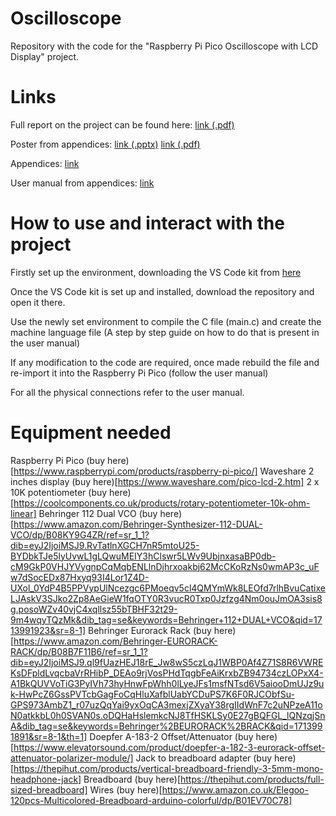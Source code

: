 # Oscilloscope

Repository with the code for the "Raspberry Pi Pico Oscilloscope with LCD Display" project.

# Links

Full report on the project can be found here: [link (.pdf)](https://dmail-my.sharepoint.com/:b:/g/personal/lzen_dundee_ac_uk/ETuzUEwq8xBOrXf2hquJGr0BDyxZ5TX5OZBAb7IivhBCKw?e=yeb93P)

Poster from appendices: [link (.pptx)](https://dmail-my.sharepoint.com/:p:/g/personal/lzen_dundee_ac_uk/EfbaPAnw0CVGm42ia_NLJD0BU3NJGMf7yhJQLrdWmwB40A?e=zQ1ak1)  [link (.pdf)](https://dmail-my.sharepoint.com/:b:/g/personal/lzen_dundee_ac_uk/EWE4Lr29mBtBpAeKjO2gFbEB4j5N2Kf_aMnmtM-5w3-8pg?e=qtiKE0)

Appendices: [link](https://dmail-my.sharepoint.com/:f:/g/personal/lzen_dundee_ac_uk/ErNiLFzqMfJJjTZie7P3huoB6sMTqttIKlPMVGPolThNtA?e=zuKJJd)

User manual from appendices: [link](https://dmail-my.sharepoint.com/:b:/g/personal/lzen_dundee_ac_uk/ESKqhO9BB91LuPZUihsZhmYB4vf8MN8ZRscV8ZdXmq2M-A?e=ziF1kT)

# How to use and interact with the project
Firstly set up the environment, downloading the VS Code kit from [here](https://www.raspberrypi.com/news/raspberry-pi-pico-windows-installer/)

Once the VS Code kit is set up and installed, download the repository and open it there.

Use the newly set environment to compile the C file (main.c) and create the machine language file (A step by step guide on how to do that is present in the user manual)

If any modification to the code are required, once made rebuild the file and re-import it into the Raspberry Pi Pico (follow the user manual)

For all the physical connections refer to the user manual.

# Equipment needed

Raspberry Pi Pico (buy here)[https://www.raspberrypi.com/products/raspberry-pi-pico/]
Waveshare 2 inches display (buy here)[https://www.waveshare.com/pico-lcd-2.htm]
2 x 10K potentiometer (buy here)[https://coolcomponents.co.uk/products/rotary-potentiometer-10k-ohm-linear]
Behringer 112 Dual VCO (buy here)[https://www.amazon.com/Behringer-Synthesizer-112-DUAL-VCO/dp/B08KY9G4ZR/ref=sr_1_1?dib=eyJ2IjoiMSJ9.RvTatlnXGCH7nR5mtoU25-BYDbkTJe5lyUvwL1gLQwuMEIY3hClswr5LWv9UbjnxasaBP0db-cM9GkP0VHJYVygnpCqMqbENLlnDjhrxoakbj62McCKoRzNs0wmAP3c_uFw7dSocEDx87Hxyq93I4Lor1Z4D-UXol_0YdP4B5PPVypUlNcezgc6PMoeqv5cl4QMYmWk8LEOfd7rlhBvuCatixeLJAskV3SJko2Zp8AeGieW1fqOTY0R3vucR0Txp0Jzfzg4Nm0ouJmOA3sis8g.posoWZv40vjC4xqllsz55bTBHF32t29-9m4wqyTQzMk&dib_tag=se&keywords=Behringer+112+DUAL+VCO&qid=1713991923&sr=8-1]
Behringer Eurorack Rack (buy here)[https://www.amazon.com/Behringer-EURORACK-RACK/dp/B08B7F11B6/ref=sr_1_1?dib=eyJ2IjoiMSJ9.ql9fUazHEJ18rE_Jw8wS5czLqJ1WBP0Af4Z71S8R6VWREKsDFpldLvqcbaVrRHibP_DEAo9rjVosPHdTqgbFeAiKrxbZB94734czLOPxX4-A1BkQUVVoTiG3PyIVh73hyHnwFpWhh0lLyeJFs1msfNTsd6V5aiooDmUJz9uk-HwPcZ6GssPVTcbGagFoCqHluXafblUabYCDuPS7K6F0RJCObfSu-GPS973AmbZ1_r07uzQqYai9yxOqCA3mexjZXyaY38rgIIdWnF7c2uNPzeA11oN0atkkbL0h0SVAN0s.oDQHaHslemkcNJ8TfHSKLSy0E27gBQFGL_lQNzqjSnA&dib_tag=se&keywords=Behringer%2BEURORACK%2BRACK&qid=1713991891&sr=8-1&th=1]
Doepfer A-183-2 Offset/Attenuator (buy here)[https://www.elevatorsound.com/product/doepfer-a-182-3-eurorack-offset-attenuator-polarizer-module/]
Jack to breadboard adapter (buy here)[https://thepihut.com/products/vertical-breadboard-friendly-3-5mm-mono-headphone-jack]
Breadboard (buy here)[https://thepihut.com/products/full-sized-breadboard]
Wires (buy here)[https://www.amazon.co.uk/Elegoo-120pcs-Multicolored-Breadboard-arduino-colorful/dp/B01EV70C78]





